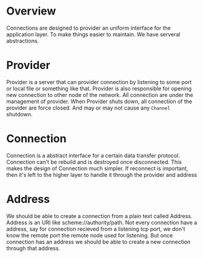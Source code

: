 # Overview
 
Connections are designed to provider an uniform interface for the application layer. To make things easier to maintain. We have serveral abstractions.

# Provider
Provider is a server that can provider connection by listening to some port or local file or something like that. Provider is also responsible for opening new connection to other node of the network. All connection are under the management of provider. When Provider shuts down, all connection of the provider are force closed. And may or may not cause any `Channel` shutdown.

# Connection
Connection is a abstract interface for a certain data transfer protocol. Connection can't be rebuild and is destroyed once disconnected. This makes the design of Connection  much simpler. If reconnect is important, then it's left to the higher layer to handle it through the provider and address

# Address
We should be able to create a connection from a plain text called Address. Address is an URI like scheme://authority/path. Not every connection have a address, say for connection recieved from a listening tcp port, we don't know the remote port the remote node used for listening. But once connection has an address we should be able to create a new connection through that address.

